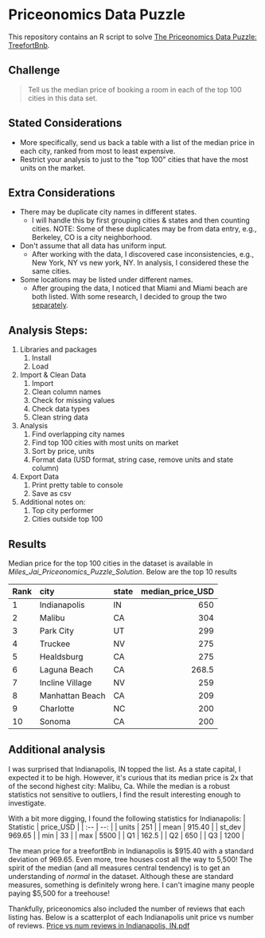 
# Priceonomics Data Puzzle

This repository contains an R script to solve [The Priceonomics Data Puzzle: TreefortBnb](https://priceonomics.com/the-priceonomics-data-puzzle-treefortbnb/). 

## Challenge
> Tell us the median price of booking a room in each of the top 100 cities in this data set.


## Stated Considerations
- More specifically, send us back a table with a list of the median price in each city, ranked from most to least expensive.
- Restrict your analysis to just to the "top 100" cities that have the most units on the market.

## Extra Considerations
- There may be duplicate city names in different states. 
  - I will handle this by first grouping cities & states and then counting cities. NOTE: Some of these duplicates may be from data entry, e.g., Berkeley, CO is a city neighborhood.
- Don't assume that all data has uniform input.
  - After working with the data, I discovered case inconsistencies, e.g., New York, NY vs new york, NY. In analysis, I considered these the same cities.
- Some locations may be listed under different names. 
  - After grouping the data, I noticed that Miami and Miami beach are both listed. With some research, I decided to group the two [separately](https://www.tripadvisor.com/ShowTopic-g34438-i92-k1409657-Whats_the_difference_between_miami_and_miami_beach-Miami_Florida.html).


## Analysis Steps:
1. Libraries and packages
   1. Install
   2. Load
2. Import & Clean Data
   1. Import
   2. Clean column names
   3. Check for missing values
   4. Check data types
   5. Clean string data
3. Analysis
   1. Find overlapping city names
   2. Find top 100 cities with most units on market
   3. Sort by price, units
   4. Format data (USD format, string case, remove units and state column)
4. Export Data
   1. Print pretty table to console
   2. Save as csv
5. Additional notes on:
   1. Top city performer
   2. Cities outside top 100


## Results
Median price for the top 100 cities in the dataset is available in *Miles_Jai_Priceonomics_Puzzle_Solution*. Below are the top 10 results 

| Rank | city | state | median_price_USD
| :-- | :-- | :-- | --:
1 | Indianapolis | IN | 650
2 | Malibu | CA | 304
3 | Park City | UT | 299
4 | Truckee | NV | 275
5 | Healdsburg | CA | 275
6 | Laguna Beach | CA | 268.5
7 | Incline Village | NV | 259
8 | Manhattan Beach | CA | 209
9 | Charlotte | NC | 200
10 | Sonoma | CA | 200


## Additional analysis
I was surprised that Indianapolis, IN topped the list. As a state capital, I expected it to be high. However, it's curious that its median price is 2x that of the second highest city: Malibu, Ca. While the median is a robust statistics not sensitive to outliers, I find the result interesting enough to investigate. 

With a bit more digging, I found the following statistics for Indianapolis:
| Statistic | price_USD |
| :--       | --: |
| units   |  251   |
| mean   |  915.40 |
| st_dev | 969.65 |
| min | 33 |
| max | 5500 |
| Q1 | 162.5 |
| Q2 | 650 |
| Q3 | 1200 |

The mean price for a treefortBnb in Indianapolis is $915.40 with a standard deviation of 969.65. Even more, tree houses cost all the way to 5,500! The spirit of the median (and all measures central tendency) is to get an understanding of _normal_ in the dataset. Although these are standard measures, something is definitely wrong here. I can't imagine many people paying $5,500 for a treehouse!

Thankfully, priceonomics also included the number of reviews that each listing has. Below is a scatterplot of each Indianapolis unit price vs number of reviews.
[Price vs num reviews in Indianapolis, IN.pdf](https://user-images.githubusercontent.com/50056791/86526191-7ac56880-be45-11ea-8a72-f72ae9a22816.png)

